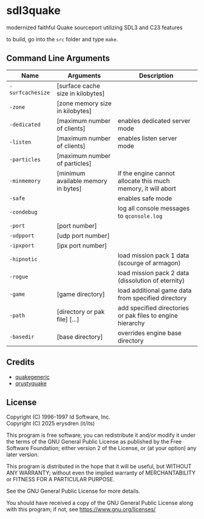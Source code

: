# sdl3quake

modernized faithful Quake sourceport utilizing SDL3 and C23 features

to build, go into the `src` folder and type `make`.

## Command Line Arguments

| Name             | Arguments                             | Description                                                   |
|------------------|---------------------------------------|---------------------------------------------------------------|
| `-surfcachesize` | \[surface cache size in kilobytes\]   |                                                               |
| `-zone`          | \[zone memory size in kilobytes\]     |                                                               |
| `-dedicated`     | \[maximum number of clients\]         | enables dedicated server mode                                 |
| `-listen`        | \[maximum number of clients\]         | enables listen server mode                                    |
| `-particles`     | \[maximum number of particles\]       |                                                               |
| `-minmemory`     | \[minimum available memory in bytes\] | if the engine cannot allocate this much memory, it will abort |
| `-safe`          |                                       | enables safe mode                                             |
| `-condebug`      |                                       | log all console messages to `qconsole.log`                    |
| `-port`          | \[port number\]                       |                                                               |
| `-udpport`       | \[udp port number\]                   |                                                               |
| `-ipxport`       | \[ipx port number\]                   |                                                               |
| `-hipnotic`      |                                       | load mission pack 1 data (scourge of armagon)                 |
| `-rogue`         |                                       | load mission pack 2 data (dissolution of eternity)            |
| `-game`          | \[game directory\]                    | load additional game data from specified directory            |
| `-path`          | \[directory or pak file\] \[...\]     | add specified directories or pak files to engine hierarchy    |
| `-basedir`       | \[base directory\]                    | overrides engine base directory                               |

## Credits

- [quakegeneric](https://github.com/erysdren/quakegeneric)
- [qrustyquake](https://github.com/cyanbun96/qrustyquake)

## License

Copyright (C) 1996-1997 Id Software, Inc.\
Copyright (C) 2025 erysdren (it/its)

This program is free software; you can redistribute it and/or
modify it under the terms of the GNU General Public License
as published by the Free Software Foundation; either version 2
of the License, or (at your option) any later version.

This program is distributed in the hope that it will be useful,
but WITHOUT ANY WARRANTY; without even the implied warranty of
MERCHANTABILITY or FITNESS FOR A PARTICULAR PURPOSE.

See the GNU General Public License for more details.

You should have received a copy of the GNU General Public License
along with this program; if not, see https://www.gnu.org/licenses/
